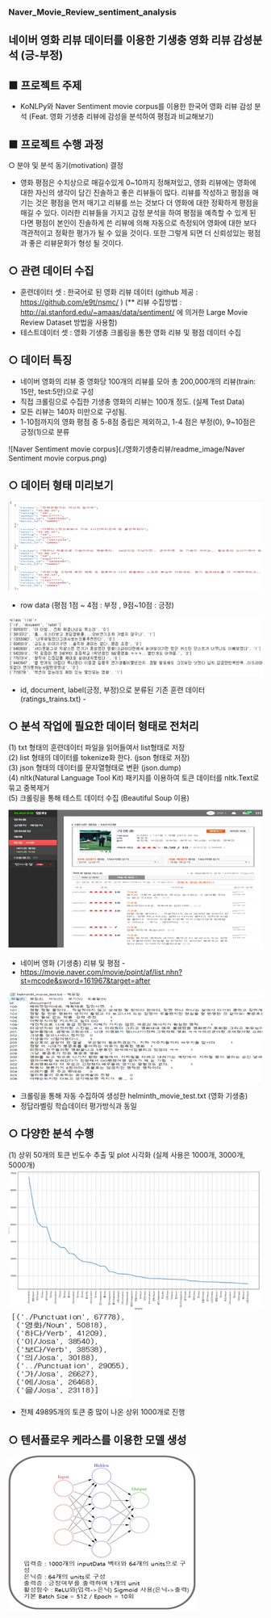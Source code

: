 ### Naver_Movie_Review_sentiment_analysis
## 네이버 영화 리뷰 데이터를 이용한 기생충 영화 리뷰 감성분석 (긍-부정)

## ■ 프로젝트 주제 
- KoNLPy와 Naver Sentiment movie corpus를 이용한 한국어 영화 리뷰 감성 분석 (Feat. 영화 기생충 리뷰에 감성을 분석하여 평점과 비교해보기)
   
## ■ 프로젝트 수행 과정 
○ 분야 및 분석 동기(motivation) 결정
- 영화 평점은 수치상으로 매길수있게 0~10까지 정해져있고, 영화 리뷰에는 영화에 대한 자신의 생각이 담긴 진솔하고 좋은 리뷰들이 많다. 리뷰를 작성하고 평점을 매기는 것은 평점을 먼저 매기고 리뷰를 쓰는 것보다 더 영화에 대한 정확하게 평점을 매길 수 있다. 이러한 리뷰들을 가지고 감정 분석을 하여 평점을 예측할 수 있게 된다면 평점이 본인이 진솔하게 쓴 리뷰에 의해 자동으로 측정되어 영화에 대한 보다 객관적이고 정확한 평가가 될 수 있을 것이다. 또한 그렇게 되면 더 신뢰성있는 평점과 좋은 리뷰문화가 형성 될 것이다.
   
## ○ 관련 데이터 수집
- 훈련데이터 셋 : 한국어로 된 영화 리뷰 데이터 (github 제공 : https://github.com/e9t/nsmc/ ) 
(** 리뷰 수집방법 : http://ai.stanford.edu/~amaas/data/sentiment/ 에 의거한 Large Movie Review Dataset 방법을 사용함)
- 테스트데이터 셋 : 영화 기생충 크롤링을 통한 영화 리뷰 및 평점 데이터 수집
   
## ○ 데이터 특징 
- 네이버 영화의 리뷰 중 영화당 100개의 리뷰를 모아 총 200,000개의 리뷰(train: 15만, test:5만)으로 구성
- 직접 크롤링으로 수집한 기생충 영화의 리뷰는 100개 정도. (실제 Test Data)
- 모든 리뷰는 140자 미만으로 구성됨.
- 1-10점까지의 영화 평점 중 5-8점 중립은 제외하고, 1-4 점은 부정(0), 9~10점은 긍정(1)으로 분류

![Naver Sentiment movie corpus](./영화기생충리뷰/readme_image/Naver Sentiment movie corpus.png)
   
## ○ 데이터 형태 미리보기
![row_data](./영화기생충리뷰/readme_image/row_data.png)
- row data (평점 1점 ~ 4점 : 부정 , 9점~10점 : 긍정)

![rating_train](./영화기생충리뷰/readme_image/rating_train.png)
- id, document, label(긍정, 부정)으로 분류된 기존 훈련 데이터 (ratings_trains.txt) -
   
## ○ 분석 작업에 필요한 데이터 형태로 전처리   
(1) txt 형태의 훈련데이터 파일을 읽어들여서 list형태로 저장   
(2) list 형태의 데이터를 tokenize화 한다. (json 형태로 저장)   
(3) json 형태의 데이터를 문자열형태로 변환 (json.dump)   
(4) nltk(Natural Language Tool Kit) 패키지를 이용하여 토큰 데이터를 nltk.Text로 묶고 중복제거   
(5) 크롤링을 통해 테스트 데이터 수집 (Beautiful Soup 이용)   

![helminth_movie](./영화기생충리뷰/readme_image/helminth_movie.png)
- 네이버 영화 (기생충) 리뷰 및 평점 -
- https://movie.naver.com/movie/point/af/list.nhn?st=mcode&sword=161967&target=after


![helminth_movie_txt](./영화기생충리뷰/readme_image/helminth_movie_txt.png)
- 크롤링을 통해 자동 수집하여 생성한 helminth_movie_test.txt (영화 기생충)
- 정답라벨링 학습데이터 평가방식과 동일
   
## ○ 다양한 분석 수행   
(1) 상위 50개의 토큰 빈도수 추출 및 plot 시각화 (실제 사용은 1000개, 3000개, 5000개)
 ![token](./영화기생충리뷰/readme_image/token.png)
 ![best_token](./영화기생충리뷰/readme_image/best_token.png)
 - 전체 49895개의 토큰 중 많이 나온 상위 1000개로 진행
   
## ○ 텐서플로우 케라스를 이용한 모델 생성
![tf_keras](./영화기생충리뷰/readme_image/tf_keras.png)
